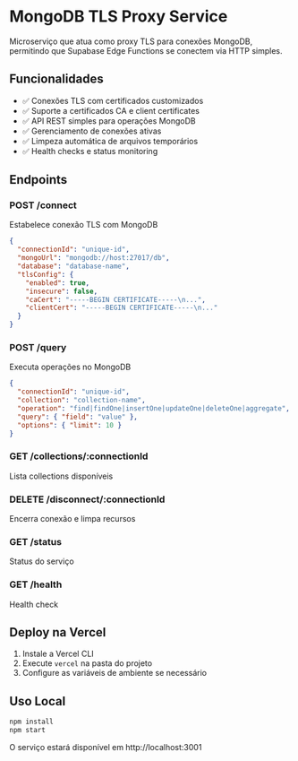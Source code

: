 
# MongoDB TLS Proxy Service

Microserviço que atua como proxy TLS para conexões MongoDB, permitindo que Supabase Edge Functions se conectem via HTTP simples.

## Funcionalidades

- ✅ Conexões TLS com certificados customizados
- ✅ Suporte a certificados CA e client certificates
- ✅ API REST simples para operações MongoDB
- ✅ Gerenciamento de conexões ativas
- ✅ Limpeza automática de arquivos temporários
- ✅ Health checks e status monitoring

## Endpoints

### POST /connect
Estabelece conexão TLS com MongoDB
```json
{
  "connectionId": "unique-id",
  "mongoUrl": "mongodb://host:27017/db",
  "database": "database-name",
  "tlsConfig": {
    "enabled": true,
    "insecure": false,
    "caCert": "-----BEGIN CERTIFICATE-----\n...",
    "clientCert": "-----BEGIN CERTIFICATE-----\n..."
  }
}
```

### POST /query
Executa operações no MongoDB
```json
{
  "connectionId": "unique-id",
  "collection": "collection-name",
  "operation": "find|findOne|insertOne|updateOne|deleteOne|aggregate",
  "query": { "field": "value" },
  "options": { "limit": 10 }
}
```

### GET /collections/:connectionId
Lista collections disponíveis

### DELETE /disconnect/:connectionId
Encerra conexão e limpa recursos

### GET /status
Status do serviço

### GET /health
Health check

## Deploy na Vercel

1. Instale a Vercel CLI
2. Execute `vercel` na pasta do projeto
3. Configure as variáveis de ambiente se necessário

## Uso Local

```bash
npm install
npm start
```

O serviço estará disponível em http://localhost:3001
